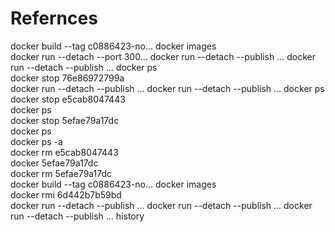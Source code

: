 # Refernces

docker build --tag c0886423-no...
docker images                    
docker run --detach --port 300...
docker run --detach --publish ...
docker run --detach --publish ...
docker ps                        
docker stop 76e86972799a         
docker run --detach --publish ...
docker run --detach --publish ...
docker ps                        
docker stop e5cab8047443         
docker ps                        
docker stop 5efae79a17dc         
docker ps                        
docker ps -a                     
docker rm e5cab8047443           
docker 5efae79a17dc              
docker rm 5efae79a17dc           
docker build --tag c0886423-no...
docker images                    
docker rmi 6d442b7b59bd          
docker run --detach --publish ...
docker run --detach --publish ...
docker run --detach --publish ...
history                          
